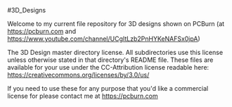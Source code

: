 #3D_Designs

Welcome to my current file repository for 3D designs shown on PCBurn (at https://pcburn.com and https://www.youtube.com/channel/UCgItLzb2PnHYKeNAFSx0jpA)

The 3D Design master directory license. All subdirectories use this license unless otherwise stated in that directory's README file. These files are available for your use under the CC-Attribution license readable here: https://creativecommons.org/licenses/by/3.0/us/

If you need to use these for any purpose that you'd like a commercial license for please contact me at https://pcburn.com
